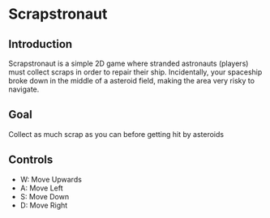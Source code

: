 # Scrapstronaut
## Introduction ##
Scrapstronaut is a simple 2D game where stranded astronauts (players) must collect scraps in order to repair their ship.
Incidentally, your spaceship broke down in the middle of a asteroid field, making the area very risky to navigate.

## Goal ##
Collect as much scrap as you can before getting hit by asteroids

## Controls ##
- W: Move Upwards
- A: Move Left
- S: Move Down
- D: Move Right
